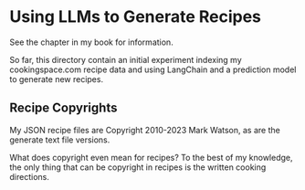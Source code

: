 # Using LLMs to Generate Recipes

See the chapter in my book for information.

So far, this directory contain an initial experiment indexing my cookingspace.com recipe data and using LangChain and a prediction model to generate new recipes.

## Recipe Copyrights

My JSON recipe files are Copyright 2010-2023 Mark Watson, as are the generate text file versions.

What does copyright even mean for recipes? To the best of my knowledge, the only thing that can be copyright in recipes is the written cooking directions.
